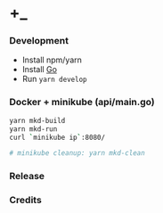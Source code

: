 # +_

### Development
- Install npm/yarn
- Install [Go](https://go.dev/dl/)
- Run `yarn develop`

### Docker + minikube (api/main.go)
```sh
yarn mkd-build
yarn mkd-run
curl `minikube ip`:8080/

# minikube cleanup: yarn mkd-clean
```

### Release
### Credits
